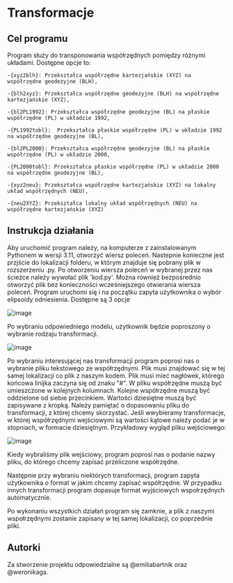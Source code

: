 # Transformacje 
## Cel programu
Program służy do transponowania współrzędnych pomiędzy różnymi układami. Dostępne opcje to: 

	-{xyz2blh}: Przekształca współrzędne kartezjańskie (XYZ) na współrzędne geodezyjne (BLH),
 
	-{blh2xyz}: Przekształca współrzędne geodezyjne (BLH) na współrzędne kartezjańskie (XYZ),
 
	-{bl2PL1992}: Przekształca współrzędne geodezyjne (BL) na płaskie współrzędne (PL) w układzie 1992,
 
	-{PL1992tobl}:  Przekształca płaskie współrzędne (PL) w układzie 1992 na współrzędne geodezyjne (BL),

	-{bl2PL2000}: Przekształca współrzędne geodezyjne (BL) na płaskie współrzędne (PL) w układzie 2000,
 
	-{PL2000tobl}: Przekształca płaskie współrzędne (PL) w układzie 2000 na współrzędne geodezyjne (BL),
 
	-{xyz2neu}: Przekształca współrzędne kartezjańskie (XYZ) na lokalny układ współrzędnych (NEU),
 
	-{neu2XYZ}: Przekształca lokalny układ współrzędnych (NEU) na współrzędne kartezjańskie (XYZ)
 
## Instrukcja działania
Aby uruchomić program należy, na komputerze z zainstalowanym Pythonem w wersji 3.11, otworzyć wiersz poleceń. Nastepnie konieczne jest przjście do lokalizacji folderu, w którym znajduje się pobrany plik w rozszerzeniu .py. Po otworzeniu wiersza poleceń w wybranej przez nas ścieżce należy wywołać plik 'kod.py'. Można również bezpośrednio otworzyć plik bez konieczności wcześniejszego otwierania wiersza poleceń. Program uruchomi się i na początku zapyta użytkownika o wybór elipsoidy odniesienia. Dostępne są 3 opcje

![image](https://github.com/emiliabartnik/Transformations/assets/150865197/299f207f-311a-4247-9654-b947a4567d21) 

Po wybraniu odpowiedniego modelu, użytkownik będzie poproszony o wybranie rodzaju transformacji. 

![image](https://github.com/emiliabartnik/Transformations/assets/150865197/b4544802-346b-4d4c-acdc-e0896c7228c0)

Po wybraniu interesującej nas transformacji program poprosi nas o wybranie pliku tekstowego ze współrzędnymi. Plik musi znajdować się w tej samej lokalizacji co plik z naszym kodem. Plik musi mieć nagłówek, którego końcowa linijka zaczyna się od znaku "#". W pliku współrzędne muszą być umieszczone w kolejnych kolumnach. Kolejne współrzędne muszą być oddzielone od siebie przecinkiem. Wartości dziesiętne muszą być zapisywane z kropką. Należy pamiętać o dopasowaniu pliku do transformacji, z której chcemy skorzystać. Jeśli wwybieramy transformacje, w której współrzędnymi wejściowymi są wartości kątowe należy podać je w stopniach, w formacie dziesiętnym. Przykładowy wygląd pliku wejściowego:

![image](https://github.com/emiliabartnik/Transformations/assets/150865197/f4573582-27b1-4113-9205-a2cd259bb0ac)

Kiedy wybraliśmy plik wejściowy, program poprosi nas o podanie nazwy pliku, do którego chcemy zapisać przeliczone współrzędne. 

Następnie przy wybraniu niektórych transformacji, program zapyta użytkownika o format w jakim chcemy zapisać współrzędne. W przypadku innych transformacji program dopasuje format wyjściowych wspołrzędnych automatycznie. 

Po wykonaniu wszystkich działań program się zamknie, a plik z naszymi wspołrzędnymi zostanie zapisany w tej samej lokalizacji, co poprzednie pliki. 

## Autorki

Za stworzenie projektu odpowiedzialne są @emiliabartnik oraz @weronikaga.
